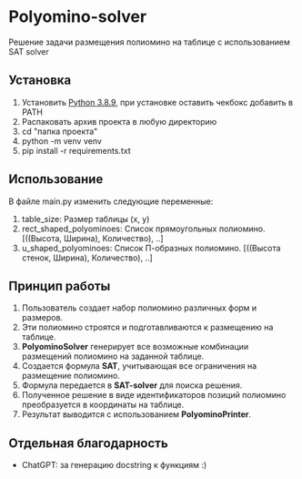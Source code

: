 # Polyomino-solver

Решение задачи размещения полиомино на таблице с использованием SAT solver


## Установка
1. Установить [Python 3.8.9](https://www.python.org/downloads/release/python-389/), при установке оставить чекбокс добавить в PATH
2. Распаковать архив проекта в любую директорию
3. cd "папка проекта"
4. python -m venv venv
5. pip install -r requirements.txt

## Использование
В файле main.py изменить следующие переменные:
1. table_size: Размер таблицы (x, y)
2. rect_shaped_polyominoes: Список прямоугольных полиомино. [((Высота, Ширина), Количество), ..]
3. u_shaped_polyominoes: Список П-образных полиомино. [((Высота стенок, Ширина), Количество), ..]

## Принцип работы
1. Пользователь создает набор полиомино различных форм и размеров.
2. Эти полиомино строятся и подготавливаются к размещению на таблице.
3. **PolyominoSolver** генерирует все возможные комбинации размещений полиомино на заданной таблице.
4. Создается формула **SAT**, учитывающая все ограничения на размещение полиомино.
5. Формула передается в **SAT-solver** для поиска решения.
6. Полученное решение в виде идентификаторов позиций полиомино преобразуется в координаты на таблице.
7. Результат выводится с использованием **PolyominoPrinter**.

## Отдельная благодарность
- ChatGPT: за генерацию docstring к функциям :)
